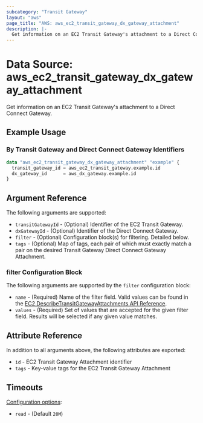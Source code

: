 ```yaml
---
subcategory: "Transit Gateway"
layout: "aws"
page_title: "AWS: aws_ec2_transit_gateway_dx_gateway_attachment"
description: |-
  Get information on an EC2 Transit Gateway's attachment to a Direct Connect Gateway
---
```


# Data Source: aws_ec2_transit_gateway_dx_gateway_attachment

Get information on an EC2 Transit Gateway's attachment to a Direct Connect Gateway.

## Example Usage

### By Transit Gateway and Direct Connect Gateway Identifiers

```terraform
data "aws_ec2_transit_gateway_dx_gateway_attachment" "example" {
  transit_gateway_id = aws_ec2_transit_gateway.example.id
  dx_gateway_id      = aws_dx_gateway.example.id
}
```

## Argument Reference

The following arguments are supported:

* `transitGatewayId` - (Optional) Identifier of the EC2 Transit Gateway.
* `dxGatewayId` - (Optional) Identifier of the Direct Connect Gateway.
* `filter` - (Optional) Configuration block(s) for filtering. Detailed below.
* `tags` - (Optional) Map of tags, each pair of which must exactly match a pair on the desired Transit Gateway Direct Connect Gateway Attachment.

### filter Configuration Block

The following arguments are supported by the `filter` configuration block:

* `name` - (Required) Name of the filter field. Valid values can be found in the [EC2 DescribeTransitGatewayAttachments API Reference](https://docs.aws.amazon.com/AWSEC2/latest/APIReference/API_DescribeTransitGatewayAttachments.html).
* `values` - (Required) Set of values that are accepted for the given filter field. Results will be selected if any given value matches.

## Attribute Reference

In addition to all arguments above, the following attributes are exported:

* `id` - EC2 Transit Gateway Attachment identifier
* `tags` - Key-value tags for the EC2 Transit Gateway Attachment

## Timeouts

[Configuration options](https://developer.hashicorp.com/terraform/language/resources/syntax#operation-timeouts):

- `read` - (Default `20M`)

<!-- cache-key: cdktf-0.17.0-pre.15 input-24342787a3ce635e686cc7f106a91787a880dd41a77e294e579c6c74e8174823 -->
